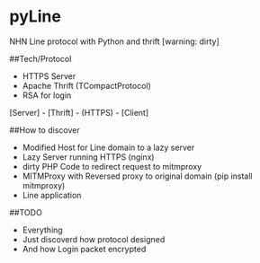 pyLine
======

NHN Line protocol with Python and thrift [warning: dirty]

##Tech/Protocol
* HTTPS Server
* Apache Thrift (TCompactProtocol)
* RSA for login

[Server] - [Thrift] - (HTTPS) - [Client]

##How to discover
* Modified Host for Line domain to a lazy server
* Lazy Server running HTTPS (nginx)
* dirty PHP Code to redirect request to mitmproxy
* MITMProxy with Reversed proxy to original domain (pip install mitmproxy)
* Line application

##TODO
* Everything
* Just discoverd how protocol designed
* And how Login packet encrypted
